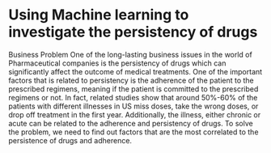 # Using Machine learning to investigate the persistency of drugs
Business Problem
One of the long-lasting business issues in the world of Pharmaceutical companies is the persistency of drugs which can significantly affect the outcome of medical treatments. One of the important factors that is related to persistency is the adherence of the patient to the prescribed regimens, meaning if the patient is committed to the prescribed regimens or not. In fact, related studies show that around 50%-60% of the patients with different illnesses in US miss doses, take the wrong doses, or drop off treatment in the first year. Additionally, the illness, either chronic or acute can be related to the adherence and persistency of drugs. To solve the problem, we need to find out factors that are the most correlated to the persistence of drugs and adherence.
